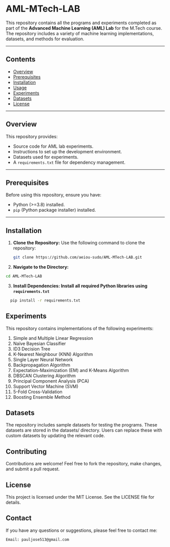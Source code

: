 # AML-MTech-LAB

This repository contains all the programs and experiments completed as part of the **Advanced Machine Learning (AML) Lab** for the M.Tech course. The repository includes a variety of machine learning implementations, datasets, and methods for evaluation.

---

## **Contents**
- [Overview](#overview)
- [Prerequisites](#prerequisites)
- [Installation](#installation)
- [Usage](#usage)
- [Experiments](#experiments)
- [Datasets](#datasets)
- [License](#license)

---

## **Overview**
This repository provides:
- Source code for AML lab experiments.
- Instructions to set up the development environment.
- Datasets used for experiments.
- A `requirements.txt` file for dependency management.

---

## **Prerequisites**
Before using this repository, ensure you have:
- Python (>=3.8) installed.
- `pip` (Python package installer) installed.

---

## **Installation**

1. **Clone the Repository:**
   Use the following command to clone the repository:
   ```bash
   git clone https://github.com/aeiou-sudo/AML-MTech-LAB.git
   ```
2. **Navigate to the Directory:**
  ```bash
  cd AML-MTech-LAB
  ```

3. **Install Dependencies: Install all required Python libraries using `requirements.txt`**
  ```bash
    pip install -r requirements.txt
  ```

## __Experiments__

This repository contains implementations of the following experiments:

1. Simple and Multiple Linear Regression
2. Naïve Bayesian Classifier
3. ID3 Decision Tree
4. K-Nearest Neighbour (KNN) Algorithm
5. Single Layer Neural Network
6. Backpropagation Algorithm
7. Expectation-Maximization (EM) and K-Means Algorithm
8. DBSCAN Clustering Algorithm
9. Principal Component Analysis (PCA)
10. Support Vector Machine (SVM)
11. 5-Fold Cross-Validation
12. Boosting Ensemble Method

## __Datasets__

The repository includes sample datasets for testing the programs. These datasets are stored in the datasets/ directory. Users can replace these with custom datasets by updating the relevant code.

## __Contributing__

Contributions are welcome! Feel free to fork the repository, make changes, and submit a pull request.

## __License__

This project is licensed under the MIT License. See the LICENSE file for details.

## __Contact__

If you have any questions or suggestions, please feel free to contact me:

`Email: pauljose513@gmail.com`
